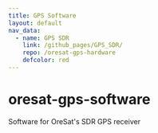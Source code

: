 ```yaml
---
title: GPS Software
layout: default
nav_data:
  - name: GPS SDR
    link: /github_pages/GPS_SDR/
    repo: /oresat-gps-hardware
    defcolor: red
---
```

# oresat-gps-software
Software for OreSat's SDR GPS receiver
